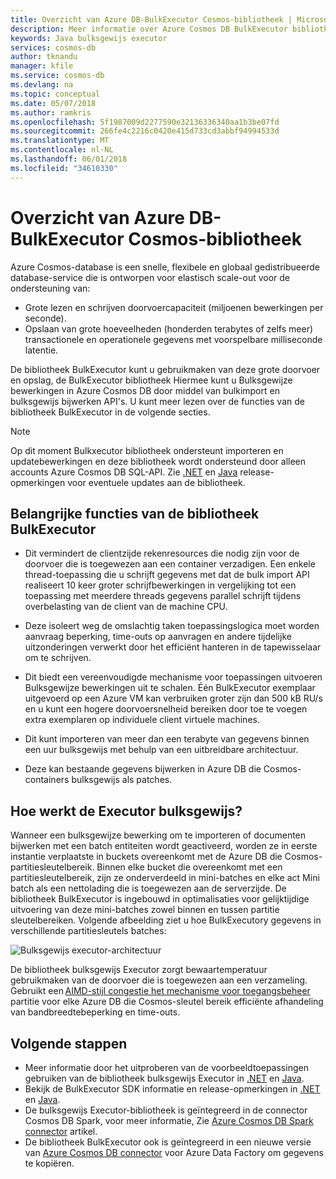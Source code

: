 ```yaml
---
title: Overzicht van Azure DB-BulkExecutor Cosmos-bibliotheek | Microsoft Docs
description: Meer informatie over Azure Cosmos DB BulkExecutor bibliotheek, de voordelen van het gebruik van de bibliotheek en de bijbehorende architectuur.
keywords: Java bulksgewijs executor
services: cosmos-db
author: tknandu
manager: kfile
ms.service: cosmos-db
ms.devlang: na
ms.topic: conceptual
ms.date: 05/07/2018
ms.author: ramkris
ms.openlocfilehash: 5f1987009d2277590e32136336340aa1b3be07fd
ms.sourcegitcommit: 266fe4c2216c0420e415d733cd3abbf94994533d
ms.translationtype: MT
ms.contentlocale: nl-NL
ms.lasthandoff: 06/01/2018
ms.locfileid: "34610330"
---
```

# <a name="azure-cosmos-db-bulkexecutor-library-overview"></a>Overzicht van Azure DB-BulkExecutor Cosmos-bibliotheek
 
Azure Cosmos-database is een snelle, flexibele en globaal gedistribueerde database-service die is ontworpen voor elastisch scale-out voor de ondersteuning van: 

* Grote lezen en schrijven doorvoercapaciteit (miljoenen bewerkingen per seconde).  
* Opslaan van grote hoeveelheden (honderden terabytes of zelfs meer) transactionele en operationele gegevens met voorspelbare milliseconde latentie.  

De bibliotheek BulkExecutor kunt u gebruikmaken van deze grote doorvoer en opslag, de BulkExecutor bibliotheek Hiermee kunt u Bulksgewijze bewerkingen in Azure Cosmos DB door middel van bulkimport en bulksgewijs bijwerken API's. U kunt meer lezen over de functies van de bibliotheek BulkExecutor in de volgende secties. 

> [!NOTE] 
> Op dit moment Bulkxecutor bibliotheek ondersteunt importeren en updatebewerkingen en deze bibliotheek wordt ondersteund door alleen accounts Azure Cosmos DB SQL-API. Zie [.NET](sql-api-sdk-bulk-executor-dot-net.md) en [Java](sql-api-sdk-bulk-executor-java.md) release-opmerkingen voor eventuele updates aan de bibliotheek.
 
## <a name="key-features-of-the-bulkexecutor-library"></a>Belangrijke functies van de bibliotheek BulkExecutor  
 
* Dit vermindert de clientzijde rekenresources die nodig zijn voor de doorvoer die is toegewezen aan een container verzadigen. Een enkele thread-toepassing die u schrijft gegevens met dat de bulk import API realiseert 10 keer groter schrijfbewerkingen in vergelijking tot een toepassing met meerdere threads gegevens parallel schrijft tijdens overbelasting van de client van de machine CPU.  

* Deze isoleert weg de omslachtig taken toepassingslogica moet worden aanvraag beperking, time-outs op aanvragen en andere tijdelijke uitzonderingen verwerkt door het efficiënt hanteren in de tapewisselaar om te schrijven.  

* Dit biedt een vereenvoudigde mechanisme voor toepassingen uitvoeren Bulksgewijze bewerkingen uit te schalen. Één BulkExecutor exemplaar uitgevoerd op een Azure VM kan verbruiken groter zijn dan 500 kB RU/s en u kunt een hogere doorvoersnelheid bereiken door toe te voegen extra exemplaren op individuele client virtuele machines.  
 
* Dit kunt importeren van meer dan een terabyte van gegevens binnen een uur bulksgewijs met behulp van een uitbreidbare architectuur.  

* Deze kan bestaande gegevens bijwerken in Azure DB die Cosmos-containers bulksgewijs als patches. 
 
## <a name="how-does-the-bulk-executor-operate"></a>Hoe werkt de Executor bulksgewijs? 

Wanneer een bulksgewijze bewerking om te importeren of documenten bijwerken met een batch entiteiten wordt geactiveerd, worden ze in eerste instantie verplaatste in buckets overeenkomt met de Azure DB die Cosmos-partitiesleutelbereik. Binnen elke bucket die overeenkomt met een partitiesleutelbereik, zijn ze onderverdeeld in mini-batches en elke act Mini batch als een nettolading die is toegewezen aan de serverzijde. De bibliotheek BulkExecutor is ingebouwd in optimalisaties voor gelijktijdige uitvoering van deze mini-batches zowel binnen en tussen partitie sleutelbereiken. Volgende afbeelding ziet u hoe BulkExecutory gegevens in verschillende partitiesleutels batches:  

![Bulksgewijs executor-architectuur](./media/bulk-executor-overview/bulk-executor-architecture.png)

De bibliotheek bulksgewijs Executor zorgt bewaartemperatuur gebruikmaken van de doorvoer die is toegewezen aan een verzameling. Gebruikt een [AIMD-stijl congestie het mechanisme voor toegangsbeheer](https://tools.ietf.org/html/rfc5681) partitie voor elke Azure DB die Cosmos-sleutel bereik efficiënte afhandeling van bandbreedtebeperking en time-outs. 

## <a name="next-steps"></a>Volgende stappen 
  
* Meer informatie door het uitproberen van de voorbeeldtoepassingen gebruiken van de bibliotheek bulksgewijs Executor in [.NET](bulk-executor-dot-net.md) en [Java](bulk-executor-java.md).  
* Bekijk de BulkExecutor SDK informatie en release-opmerkingen in [.NET](sql-api-sdk-bulk-executor-dot-net.md) en [Java](sql-api-sdk-bulk-executor-java.md).
* De bulksgewijs Executor-bibliotheek is geïntegreerd in de connector Cosmos DB Spark, voor meer informatie, Zie [Azure Cosmos DB Spark connector](spark-connector.md) artikel.  
* De bibliotheek BulkExecutor ook is geïntegreerd in een nieuwe versie van [Azure Cosmos DB connector](https://aka.ms/bulkexecutor-adf-v2) voor Azure Data Factory om gegevens te kopiëren.
